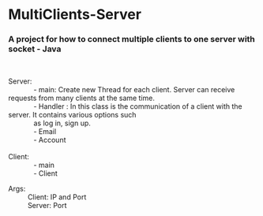 # MultiClients-Server
<h3>A project for how to connect multiple clients to one server with socket - Java</h3><br />

Server: <br />
    &nbsp;&nbsp;&nbsp;&nbsp;&nbsp;&nbsp;&nbsp;&nbsp;&nbsp;&nbsp;&nbsp;&nbsp;  - main: Create new Thread for each client. Server can receive requests from many clients at the same time. <br />
     &nbsp;&nbsp;&nbsp;&nbsp;&nbsp;&nbsp;&nbsp;&nbsp;&nbsp;&nbsp;&nbsp;&nbsp;  - Handler : In this class is the communication of a client with the server. It contains various options such <br />
     &nbsp;&nbsp;&nbsp;&nbsp;&nbsp;&nbsp;&nbsp;&nbsp;&nbsp;&nbsp;&nbsp;&nbsp;              as log in, sign up.<br />
     &nbsp;&nbsp;&nbsp;&nbsp;&nbsp;&nbsp;&nbsp;&nbsp;&nbsp;&nbsp;&nbsp;&nbsp;  - Email <br />
     &nbsp;&nbsp;&nbsp;&nbsp;&nbsp;&nbsp;&nbsp;&nbsp;&nbsp;&nbsp;&nbsp;&nbsp;  - Account <br />
      <br />
Client: <br />
      &nbsp;&nbsp;&nbsp;&nbsp;&nbsp;&nbsp;&nbsp;&nbsp;&nbsp;&nbsp;&nbsp;&nbsp; - main <br />
      &nbsp;&nbsp;&nbsp;&nbsp;&nbsp;&nbsp;&nbsp;&nbsp;&nbsp;&nbsp;&nbsp;&nbsp; - Client <br />
      
Args:<br />
    &nbsp;&nbsp;&nbsp;&nbsp;&nbsp;&nbsp;&nbsp;&nbsp;&nbsp;&nbsp;Client: IP and Port <br />
    &nbsp;&nbsp;&nbsp;&nbsp;&nbsp;&nbsp;&nbsp;&nbsp;&nbsp;&nbsp;Server: Port<br />
    
